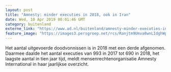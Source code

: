 ```yaml
---
layout: post
title: "Amnesty: minder executies in 2018, ook in Iran"
date: Wed, 10 Apr 2019 00:01:46 GMT
category: buitenland
externe_link: "https://www.ad.nl/buitenland/amnesty-minder-executies-in-2018-ook-in-iran~a78ea57e/"
feature_image: "https://images3.persgroep.net/rcs/Ranjtm9Umva8wnLIdghWpTUXaok/diocontent/16575295/_fitwidth/400/?appId=21791a8992982cd8da851550a453bd7f&quality=0.7"
---
```


Het aantal uitgevoerde doodvonnissen is in 2018 met een derde afgenomen. Daarmee daalde het aantal executies van 993 in 2017 tot 690 in 2018, het laagste aantal in tien jaar tijd, meldt mensenrechtenorganisatie Amnesty International in haar jaarlijkse overzicht.
